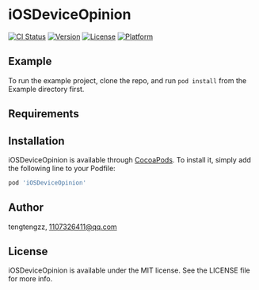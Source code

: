 # iOSDeviceOpinion

[![CI Status](https://img.shields.io/travis/tengtengzz/iOSDeviceOpinion.svg?style=flat)](https://travis-ci.org/tengtengzz/iOSDeviceOpinion)
[![Version](https://img.shields.io/cocoapods/v/iOSDeviceOpinion.svg?style=flat)](https://cocoapods.org/pods/iOSDeviceOpinion)
[![License](https://img.shields.io/cocoapods/l/iOSDeviceOpinion.svg?style=flat)](https://cocoapods.org/pods/iOSDeviceOpinion)
[![Platform](https://img.shields.io/cocoapods/p/iOSDeviceOpinion.svg?style=flat)](https://cocoapods.org/pods/iOSDeviceOpinion)

## Example

To run the example project, clone the repo, and run `pod install` from the Example directory first.

## Requirements

## Installation

iOSDeviceOpinion is available through [CocoaPods](https://cocoapods.org). To install
it, simply add the following line to your Podfile:

```ruby
pod 'iOSDeviceOpinion'
```

## Author

tengtengzz, 1107326411@qq.com

## License

iOSDeviceOpinion is available under the MIT license. See the LICENSE file for more info.
